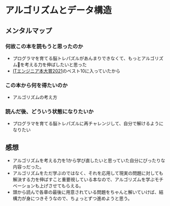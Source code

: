 # アルゴリズムとデータ構造

## メンタルマップ

### 何故この本を読もうと思ったのか

- プログラマを育てる脳トレパズルがあんまりできなくて、もっとアルゴリズムを考える力を伸ばしたいと思った
- [ITエンジニア本大賞2021](https://www.shoeisha.co.jp/campaign/award/2021/result/)のベスト10に入っていたから

### この本から何を得たいのか

- アルゴリズムの考え方

### 読んだ後、どういう状態になりたいか

- プログラマを育てる脳トレパズルに再チャレンジして、自分で解けるようになりたい

## 感想

- アルゴリズムを考える力を1から学び直したいと思っていた自分にぴったりな内容っだった。
- アルゴリズムをただ学ぶのではなく、それを応用して現実の問題に対しても解決する力を伸ばすこと重要視している本なので、アルゴリズムを学ぶモチベーションも上げさせてもらえる。
- 頭から読んで各章の最後に用意されている問題をちゃんと解いていけば、結構力が身につきそうなので、ちょっとずつ進めようと思う。
